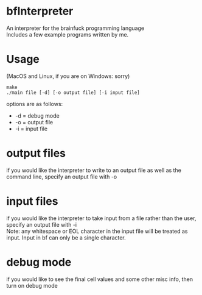 # bfInterpreter  
An interpreter for the brainfuck programming language  
Includes a few example programs written by me.
# Usage  
(MacOS and Linux, if you are on Windows: sorry)  
  
    make  
    ./main file [-d] [-o output file] [-i input file]  
options are as follows:  
* -d = debug mode  
* -o = output file  
* -i = input file
# output files  
if you would like the interpreter to write to an output file as well as the command line, specify an output file with -o
# input files  
if you would like the interpreter to take input from a file rather than the user, specify an output file with -i  
Note: any whitespace or EOL character in the input file will be treated as input. Input in bf can only be a single character.  
# debug mode
if you would like to see the final cell values and some other misc info, then turn on debug mode
